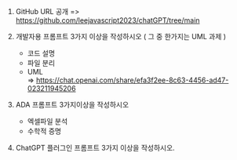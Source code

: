 1. GitHub URL 공개 
    => https://github.com/leejavascript2023/chatGPT/tree/main
   
3. 개발자용 프롬프트 3가지 이상을 작성하시오 ( 그 중 한가지는 UML 과제 )
   - 코드 설명
   - 파일 분리
   - UML     
   => https://chat.openai.com/share/efa3f2ee-8c63-4456-ad47-023211945206

4. ADA 프롬프트 3가지이상을 작성하시오
   - 엑셀파일 분석
   - 수학적 증명
   
5. ChatGPT 플러그인 프롬프트 3가지 이상을 작성하시오.

   

   
